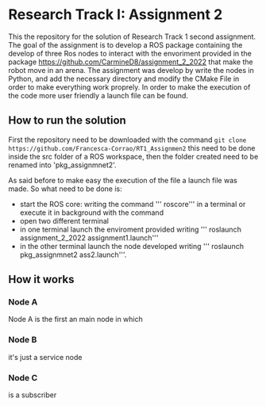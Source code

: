 Research Track I: Assignment 2
================================
This the repository for the solution of Research Track 1 second assignment.
The goal of the assignment is to develop a ROS package containing the develop of three Ros nodes to interact with the envoriment provided in the package https://github.com/CarmineD8/assignment_2_2022 that make the robot move in an arena.
The assignment was develop by write the nodes in Python, and add the necessary directory and modify the CMake File in order to make everything work proprely.
In order to make the execution of the code more user friendly a launch file can be found.

How to run the solution
------------------------
First the repository need to be downloaded with the command
``` git clone https://github.com/Francesca-Corrao/RT1_Assignmen2 ```
this need to be done inside the src folder of a ROS workspace, then the folder created need to be renamed into 'pkg_assignmnet2'.

As said before to make easy the execution of the file a launch file was made. So what need to be done is:
* start the ROS core: writing the command  ''' roscore''' in a terminal or execute it in background with the command 
* open two different terminal
* in one terminal launch the enviroment provided writing ''' roslaunch assignment_2_2022 assignment1.launch'''
* in the other terminal launch the node developed writing  ''' roslaunch pkg_assignmnet2 ass2.launch'''.


How it works
-----------------

### Node A ###
Node A is the first an main node in which 

### Node B ###
it's just a service node

### Node C ###
is  a subscriber
